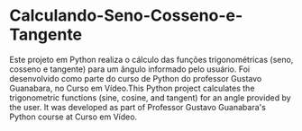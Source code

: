 # Calculando-Seno-Cosseno-e-Tangente
Este projeto em Python realiza o cálculo das funções trigonométricas (seno, cosseno e tangente) para um ângulo informado pelo usuário. Foi desenvolvido como parte do curso de Python do professor Gustavo Guanabara, no Curso em Vídeo.This Python project calculates the trigonometric functions (sine, cosine, and tangent) for an angle provided by the user. It was developed as part of Professor Gustavo Guanabara's Python course at Curso em Vídeo.

